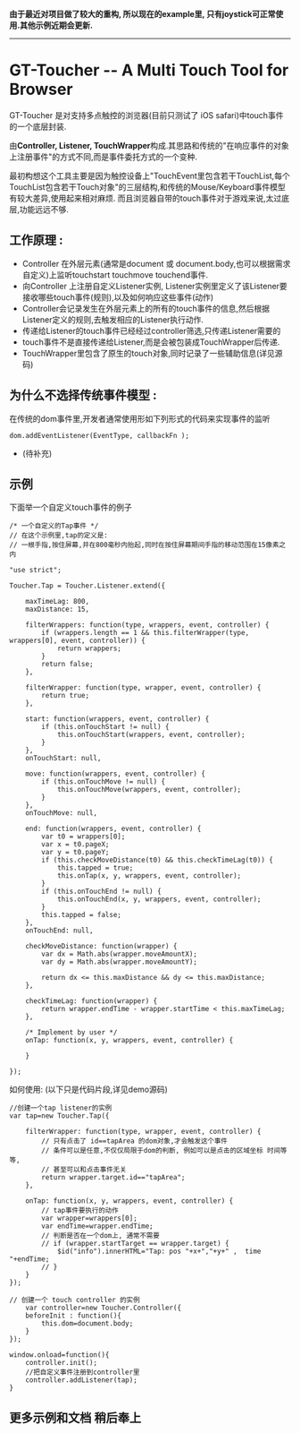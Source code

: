 **由于最近对项目做了较大的重构, 所以现在的example里, 只有joystick可正常使用.其他示例近期会更新.**

---------------


GT-Toucher -- A Multi Touch Tool for Browser
=========================

GT-Toucher 是对支持多点触控的浏览器(目前只测试了 iOS safari)中touch事件的一个底层封装.

由**Controller, Listener, TouchWrapper**构成.其思路和传统的"在响应事件的对象上注册事件"的方式不同,而是事件委托方式的一个变种.

最初构想这个工具主要是因为触控设备上"TouchEvent里包含若干TouchList,每个TouchList包含若干Touch对象"的三层结构,和传统的Mouse/Keyboard事件模型有较大差异,使用起来相对麻烦.
而且浏览器自带的touch事件对于游戏来说,太过底层,功能远远不够.



工作原理 : 
---------------------
* Controller 在外层元素(通常是document 或 document.body,也可以根据需求自定义)上监听touchstart touchmove touchend事件.
* 向Controller 上注册自定义Listener实例, Listener实例里定义了该Listener要接收哪些touch事件(规则),以及如何响应这些事件(动作)
* Controller会记录发生在外层元素上的所有的touch事件的信息,然后根据Listener定义的规则,去触发相应的Listener执行动作.
* 传递给Listener的touch事件已经经过controller筛选,只传递Listener需要的
* touch事件不是直接传递给Listener,而是会被包装成TouchWrapper后传递.
* TouchWrapper里包含了原生的touch对象,同时记录了一些辅助信息(详见源码)


为什么不选择传统事件模型 : 
---------------------
在传统的dom事件里,开发者通常使用形如下列形式的代码来实现事件的监听

	dom.addEventListener(EventType, callbackFn );


* (待补充)



示例
-----------------
下面举一个自定义touch事件的例子


	/* 一个自定义的Tap事件 */
	// 在这个示例里,tap的定义是: 
	// 一根手指,按住屏幕,并在800毫秒内抬起,同时在按住屏幕期间手指的移动范围在15像素之内

    "use strict";

    Toucher.Tap = Toucher.Listener.extend({

        maxTimeLag: 800,
        maxDistance: 15,

        filterWrappers: function(type, wrappers, event, controller) {
            if (wrappers.length == 1 && this.filterWrapper(type, wrappers[0], event, controller)) {
                return wrappers;
            }
            return false;
        },

        filterWrapper: function(type, wrapper, event, controller) {
            return true;
        },

        start: function(wrappers, event, controller) {
            if (this.onTouchStart != null) {
                this.onTouchStart(wrappers, event, controller);
            }
        },
        onTouchStart: null,

        move: function(wrappers, event, controller) {
            if (this.onTouchMove != null) {
                this.onTouchMove(wrappers, event, controller);
            }
        },
        onTouchMove: null,

        end: function(wrappers, event, controller) {
            var t0 = wrappers[0];
            var x = t0.pageX;
            var y = t0.pageY;
            if (this.checkMoveDistance(t0) && this.checkTimeLag(t0)) {
                this.tapped = true;
                this.onTap(x, y, wrappers, event, controller);
            }
            if (this.onTouchEnd != null) {
                this.onTouchEnd(x, y, wrappers, event, controller);
            }
            this.tapped = false;
        },
        onTouchEnd: null,

        checkMoveDistance: function(wrapper) {
            var dx = Math.abs(wrapper.moveAmountX);
            var dy = Math.abs(wrapper.moveAmountY);

            return dx <= this.maxDistance && dy <= this.maxDistance;
        },

        checkTimeLag: function(wrapper) {
            return wrapper.endTime - wrapper.startTime < this.maxTimeLag;
        },

        /* Implement by user */
        onTap: function(x, y, wrappers, event, controller) {

        }

    });



	
如何使用: (以下只是代码片段,详见demo源码)

    //创建一个tap listener的实例
    var tap=new Toucher.Tap({

        filterWrapper: function(type, wrapper, event, controller) {
            // 只有点击了 id==tapArea 的dom对象,才会触发这个事件
            // 条件可以是任意,不仅仅局限于dom的判断, 例如可以是点击的区域坐标 时间等等,
            // 甚至可以和点击事件无关
            return wrapper.target.id=="tapArea";
        },

        onTap: function(x, y, wrappers, event, controller) {
            // tap事件要执行的动作
            var wrapper=wrappers[0];
            var endTime=wrapper.endTime;
            // 判断是否在一个dom上, 通常不需要
            // if (wrapper.startTarget == wrapper.target) {
                $id("info").innerHTML="Tap: pos "+x+","+y+" ,  time "+endTime;
            // }
        }
    });

    // 创建一个 touch controller 的实例
        var controller=new Toucher.Controller({
        beforeInit : function(){
            this.dom=document.body;
        }
    });

    window.onload=function(){
        controller.init();
        //把自定义事件注册到controller里
        controller.addListener(tap);
    }
	


更多示例和文档 稍后奉上
--------------------



